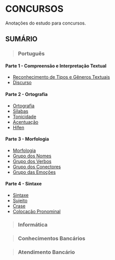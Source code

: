 # CONCURSOS 
Anotações do estudo para concursos.

## SUMÁRIO

> ### Português

#### Parte 1 - Compreensão e Interpretação Textual
  - [Reconhecimento de Tipos e Gêneros Textuais](./disciplinas/portugues/compreensao-e-interpretacao-textual/reconhecimento-de-tipos-e-generos-textuais.md)
  - [Discurso](./disciplinas/portugues/compreensao-e-interpretacao-textual/discurso.md)

#### Parte 2 - Ortografia
  - [Ortografia](./disciplinas/portugues/ortografia/ortografia.md)
  - [Sílabas](./disciplinas/portugues/ortografia/silabas.md)
  - [Tonicidade](./disciplinas/portugues/ortografia/tonicidade.md)
  - [Acentuação](./disciplinas/portugues/ortografia/acentuacao.md)
  - [Hífen](./disciplinas/portugues/ortografia/hifen.md)

#### Parte 3 - Morfologia
  - [Morfologia](./disciplinas/portugues/morfologia/morfologia.md)
  - [Grupo dos Nomes](./disciplinas/portugues/morfologia/grupo-dos-nomes.md)
  - [Grupo dos Verbos](./disciplinas/portugues/morfologia/grupo-dos-verbos.md)
  - [Grupo dos Conectores](./disciplinas/portugues/morfologia/grupo-dos-conectores.md)
  - [Grupo das Emoções](./disciplinas/portugues/morfologia/grupo-das-emocoes.md)

#### Parte 4 - Sintaxe
  - [Sintaxe](./disciplinas/portugues/sintaxe/sintaxe.md)
  - [Sujeito](./disciplinas/portugues/sintaxe/sujeito.md)
  - [Crase](./disciplinas/portugues/sintaxe/crase.md)
  - [Colocação Pronominal](./disciplinas/portugues/sintaxe/colocacao-pronominal.md)

> ### Informática

> ### Conhecimentos Bancários

> ### Atendimento Bancário